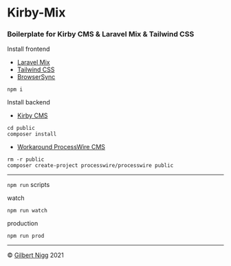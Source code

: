 # Kirby-Mix
### Boilerplate for Kirby CMS &amp; Laravel Mix &amp; Tailwind CSS

Install frontend
- [Laravel Mix](https://laravel-mix.com  )
- [Tailwind CSS](https://tailwindcss.com )
- [BrowserSync](https://browsersync.io/)
```
npm i
```

Install backend
- [Kirby CMS](https://getkirby.com  )
```
cd public
composer install
```
- [Workaround ProcessWire CMS](https://processwire.com  )
```
rm -r public
composer create-project processwire/processwire public
```
---
`npm run` scripts

watch
```
npm run watch
```
production
```
npm run prod
```

---
© [Gilbert Nigg](http://www.gilles.ch) 2021
